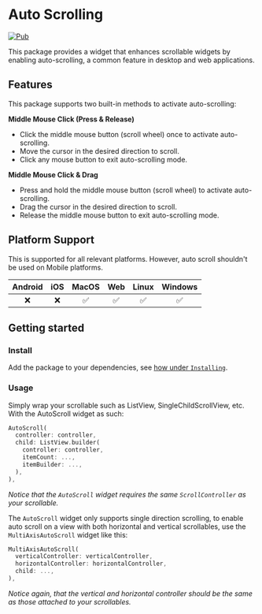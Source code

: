 # Auto Scrolling

[![Pub](https://img.shields.io/pub/v/auto_scrolling.svg)](https://pub.dev/packages/auto_scrolling)

This package provides a widget that enhances scrollable widgets by enabling auto-scrolling, a common feature in desktop and web applications.

## Features

This package supports two built-in methods to activate auto-scrolling:

**Middle Mouse Click (Press & Release)**
- Click the middle mouse button (scroll wheel) once to activate auto-scrolling.
- Move the cursor in the desired direction to scroll.
- Click any mouse button to exit auto-scrolling mode.


**Middle Mouse Click & Drag**
- Press and hold the middle mouse button (scroll wheel) to activate auto-scrolling.
- Drag the cursor in the desired direction to scroll.
- Release the middle mouse button to exit auto-scrolling mode.

## Platform Support

This is supported for all relevant platforms. However, auto scroll shouldn't be used on Mobile platforms.

| Android | iOS | MacOS | Web | Linux | Windows |
| :-----: | :-: | :---: | :-: | :---: | :-----: |
|   ❌    | ❌  |  ✅   | ✅  |  ✅   |   ✅    |


## Getting started

### Install

Add the package to your dependencies, see [how under `Installing`](https://pub.dev/packages/auto_scrolling/install).

### Usage

Simply wrap your scrollable such as ListView, SingleChildScrollView, etc. With the AutoScroll widget as such:

```dart
AutoScroll(
  controller: controller,
  child: ListView.builder(
    controller: controller,
    itemCount: ...,
    itemBuilder: ...,
  ),
),
```

_Notice that the `AutoScroll` widget requires the same `ScrollController` as your scrollable._

The `AutoScroll` widget only supports single direction scrolling, to enable auto scroll on a view with both horizontal and vertical scrollables, use the `MultiAxisAutoScroll` widget like this:

```dart
MultiAxisAutoScroll(
  verticalController: verticalController,
  horizontalController: horizontalController,
  child: ...,
),
```

_Notice again, that the vertical and horizontal controller should be the same as those attached to your scrollables._